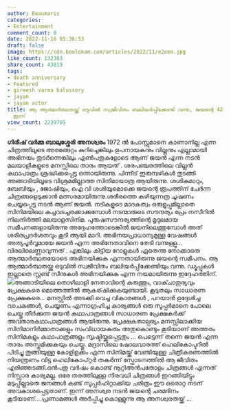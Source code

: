 ```yaml
---
author: Beaumaris
categories:
- Entertainment
comment_count: 0
date: 2022-11-16 05:36:53
draft: false
image: https://cdn.boolokam.com/articles/2022/11/e2eee.jpg
like_count: 132303
share_count: 43819
tags:
- death anniversary
- Featured
- gireesh varma balussery
- jayan
- jayan actor
title: ആ ആത്മാർത്ഥതയ്ക്ക് ഒടുവിൽ സ്വജീവിതം ബലിയർപ്പിക്കേണ്ടി വന്നു, ജയന്റെ 42-ാം ചരമവാർഷികമാണ്
  ഇന്ന്
view_count: 2239785
---
```


**ഗിരീഷ് വർമ്മ ബാലുശ്ശേരി** **അനശ്വരം** 1972 ൽ പോസ്റ്റുമാനെ കാണാനില്ല എന്ന ചിത്രത്തിലൂടെ അരങ്ങേറ്റം കുറിച്ചെങ്കിലും ഉപനായകനും വില്ലനും എല്ലാമായി അഭിനയം തുടർന്നെങ്കിലും എൺപതുകളോടെ ആണ് ജയൻ എന്ന നടൻ മലയാളികളുടെ മനസ്സിലെ താരം ആയത് . ശരപഞ്ചരത്തിലെ വില്ലൻ കഥാപാത്രം ശ്രദ്ധിക്കപ്പെട്ട ഒന്നായിരുന്നു. പിന്നീട് ഇരുമ്പഴികൾ തുടങ്ങി അങ്ങാടിയിലൂടെ വിശ്രമമില്ലാത്ത സിനിമായാത്ര ആയിരുന്നു. ശശികുമാറും, ബേബിയും , ജോഷിയും, ഐ വി ശശിയുമൊക്കെ ജയന്റെ രൂപത്തിന് ചേർന്ന ചിത്രങ്ങളെടുക്കാൻ മത്സരമായിരുന്നു.ശരീരത്തെ കഴിയുന്നത്ര ചൂഷണം ചെയ്യപ്പെട്ട നടൻ ആണ് ജയൻ. നടികളുടെ മാദകത്വം ഒരുളുപ്പുമില്ലാതെ സിനിമയിലെ കച്ചവടച്ചരക്കാക്കുമ്പോൾ നടന്മാരുടെ സൗന്ദര്യം പ്രേം നസീറിൽ നിലനിർത്തി മലയാളസിനിമ. പുരുഷസൗന്ദര്യത്തിന്റെ മൃദുലമായ സമീപനങ്ങളായിരുന്നു അദ്ദേഹത്തോടെങ്കിൽ ജയനിലെത്തുമ്പോൾ അത് ശരീരപ്രദർശനവും കൂടി ആയി മാറി. അഭിനയപ്രാധാന്യമുള്ള വേഷങ്ങൾ അത്യപൂർവ്വമായേ ജയൻ എന്ന അഭിനേതാവിനെ തേടി വന്നുള്ളൂ… വിരലിലെണ്ണാവുന്നത് . എങ്കിലും കിട്ടിയ റോളുകൾ ഏതെന്നു നോക്കാതെ ആത്മാർത്ഥതയോടെ അഭിനയിക്കുക എന്നതായിരുന്നു ജയന്റെ സമീപനം. ആ ആത്മാർത്ഥതയ്ക്കു ഒടുവിൽ സ്വജീവിതം ബലിയർപ്പിക്കേണ്ടിയും വന്നു. ഡ്യൂപ്പുകൾ ഇല്ലാതെ സ്റ്റണ്ട് സീനുകൾ അഭിനയിക്കുക എന്ന നയമായിരുന്നു ഇദ്ദേഹത്തിന്. ![](https://cdn.boolokam.com/articles/2022/11/e2eee.jpg)അങ്ങാടിയിലെ തൊഴിലാളി നേതാവിന്റെ കരുത്തും, വാക്ചാതുര്യവും പ്രേക്ഷകരെ മൊത്തത്തിൽ ആകര്ഷിക്കുകയുണ്ടായി. കൂടുതലും സാധാരണ പ്രേക്ഷകരെ… മനസ്സിൽ അടക്കി വെച്ച വികാരങ്ങൾ , പറയാൻ ഉദ്ദേശിച്ച വാചകങ്ങൾ, ചെയ്യണം എന്നാഗ്രഹിച്ച കാര്യങ്ങൾ ഒരു സൂപ്പർമാനെ പോലെ ചെയ്തു തീർക്കുന്ന ജയൻ കഥാപാത്രങ്ങൾ സാധാരണ പ്രേക്ഷകർക്ക് അവതാരകഥാപാത്രങ്ങൾ ആയിരുന്നു. പ്രേക്ഷകതാല്പര്യം മനസ്സിലാക്കിയ സിനിമാനിർമ്മാതാക്കളും സംവിധായകരും അതുകൊണ്ടും കൂടിയാണ് അത്തരം സിനിമകളും കഥാപാത്രങ്ങളും സൃഷ്ടിയ്ക്കപ്പെട്ടതും … പെട്ടെന്ന് തന്നെ ജയൻ എന്ന താരം അസ്തമിക്കുകയും ചെയ്തു. മദ്രാസിലെ ഷോലവാരത്ത് ഹെലികോപ്ടറിൽ പിടിച്ചു തൂങ്ങിയുള്ള കോളിളക്കം എന്ന സിനിമയ്ക്ക് വേണ്ടിയുള്ള ചിത്രീകരണത്തിൽ നിയന്ത്രണം വിട്ട ഹെലികോപ്റ്റർ തകർന്ന് സ്ഫോടനത്തിൽ ആ ജീവിതം എരിഞ്ഞടങ്ങി.ഒൻപതു വർഷം കൊണ്ട് നൂറ്റിഅൻപതോളം ചിത്രങ്ങൾ എന്നത് നിസ്സാര കാര്യമല്ല. ഒരേ തരത്തിലുള്ള നിരവധി ചിത്രങ്ങൾ ഇറങ്ങിയിട്ടും മടുപ്പില്ലാതെ ജനങ്ങൾ കണ്ട് സൂപ്പർഹിറ്റാക്കിയ ചരിത്രം ഈ ഒരൊറ്റ നടന് അവകാശപ്പെട്ടതാണ്. ഇന്ന് അനശ്വര നടൻ ജയന്റെ ചരമദിനം കൂടിയാണ്….പ്രണാമങ്ങൾ അർപ്പിച്ചു കൊള്ളുന്നു ആ അനശ്വരതയ്ക്ക് …